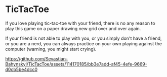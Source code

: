 # TicTacToe
If you love playing tic-tac-toe with your friend, there is no any reason to play this game on a paper drawing new grid over and over again.

If your friend is not able to play with you, or you simply don't have a friend, or you are a nerd, you can always practice on your own playing against the computer (warning, you might start crying).



https://github.com/Sevastian-Bahynskyi/TicTacToe/assets/114170185/bb3e7add-af45-4efe-9669-d0cb5be4dcc0

